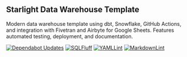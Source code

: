 ## Starlight Data Warehouse Template

Modern data warehouse template using dbt, Snowflake, GitHub Actions, and integration with Fivetran and Airbyte for Google Sheets. Features automated testing, deployment, and documentation.

[![Dependabot Updates](https://github.com/StarlightInsights/StarlightDataWarehouseTemplate/actions/workflows/dependabot/dependabot-updates/badge.svg?branch=main)](https://github.com/StarlightInsights/StarlightDataWarehouseTemplate/actions/workflows/dependabot/dependabot-updates)
[![SQLFluff](https://github.com/StarlightInsights/StarlightDataWarehouseTemplate/actions/workflows/sqlfluff.yml/badge.svg?branch=main)](https://github.com/StarlightInsights/StarlightDataWarehouseTemplate/actions/workflows/sqlfluff.yml)
[![YAMLLint](https://github.com/StarlightInsights/StarlightDataWarehouseTemplate/actions/workflows/yamllint.yml/badge.svg?branch=main)](https://github.com/StarlightInsights/StarlightDataWarehouseTemplate/actions/workflows/yamllint.yml)
[![MarkdownLint](https://github.com/StarlightInsights/StarlightDataWarehouseTemplate/actions/workflows/markdownlint.yml/badge.svg?branch=main)](https://github.com/StarlightInsights/StarlightDataWarehouseTemplate/actions/workflows/markdownlint.yml)
